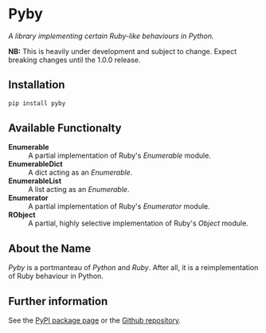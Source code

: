# Pyby

_A library implementing certain Ruby-like behaviours in Python._

**NB:** This is heavily under development and subject to change. Expect breaking changes until the 1.0.0 release.

## Installation

```sh
pip install pyby
```

## Available Functionalty

<dl>
  <dt><strong>Enumerable</strong></dt>
  <dd>A partial implementation of Ruby's <em>Enumerable</em> module.</dd>
  <dt><strong>EnumerableDict</strong></dt>
  <dd>A dict acting as an <em>Enumerable</em>.</dd>
  <dt><strong>EnumerableList</strong></dt>
  <dd>A list acting as an <em>Enumerable</em>.</dd>
  <dt><strong>Enumerator</strong></dt>
  <dd>A partial implementation of Ruby's <em>Enumerator</em> module.</dd>
  <dt><strong>RObject</strong></dt>
  <dd>A partial, highly selective implementation of Ruby's <em>Object</em> module.</dd>
</dl>

## About the Name

_Pyby_ is a portmanteau of _Python_ and _Ruby_. After all, it is a reimplementation of Ruby behaviour in Python.

## Further information

See the [PyPI package page](https://pypi.org/project/pyby)
or the [Github repository](https://github.com/DevL/Pyby).
